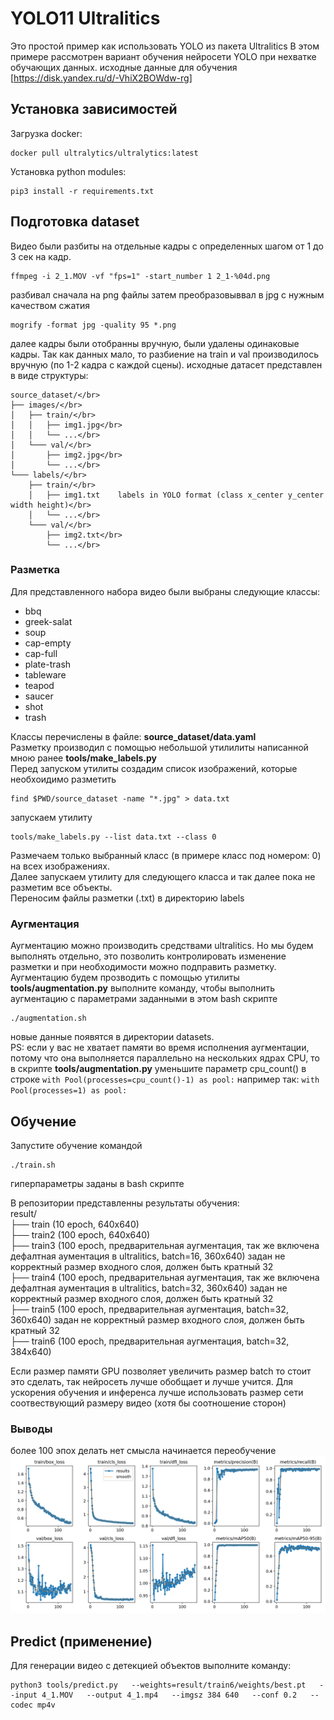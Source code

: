 # YOLO11 Ultralitics
Это простой пример как использовать YOLO из пакета Ultralitics
В этом примере рассмотрен вариант обучения нейросети YOLO при нехватке обучающих данных.
исходные данные для обучения [https://disk.yandex.ru/d/-VhiX2BOWdw-rg]

## Установка зависимостей
Загрузка docker:
```
docker pull ultralytics/ultralytics:latest
```
Установка python modules:
```
pip3 install -r requirements.txt
```

## Подготовка dataset
Видео были разбиты на отдельные кадры с определенных шагом от 1 до 3 сек на кадр.

```
ffmpeg -i 2_1.MOV -vf "fps=1" -start_number 1 2_1-%04d.png
```
разбивал сначала на png файлы
затем преобразовыввал в jpg с нужным качеством сжатия
```
mogrify -format jpg -quality 95 *.png
```

далее кадры были отобранны вручную, были удалены одинаковые кадры.
Так как данных мало, то разбиение на train и val производилось вручную (по 1-2 кадра с каждой сцены).
исходные датасет представлен в виде структуры:</br>
```
source_dataset/</br>
├── images/</br>
│   ├── train/</br>
│   │   ├── img1.jpg</br>
│   │   └── ...</br>
│   └─── val/</br>
│       ├── img2.jpg</br>
│       └── ...</br>
└─── labels/</br>
    ├── train/</br>
    │   ├── img1.txt    labels in YOLO format (class x_center y_center width height)</br>
    │   └── ...</br>
    └─── val/</br>
        ├── img2.txt</br>
        └── ...</br>
```

### Разметка
Для представленного набора видео были выбраны следующие классы:
  - bbq
  - greek-salat
  - soup
  - cap-empty
  - cap-full
  - plate-trash
  - tableware
  - teapod
  - saucer
  - shot
  - trash

Классы перечислены в файле: **source_dataset/data.yaml** </br>
Разметку производил с помощью небольшой утилилиты написанной мною ранее **tools/make_labels.py**</br>
Перед запуском утилиты создадим список изображений, которые необхоидимо разметить
```
find $PWD/source_dataset -name "*.jpg" > data.txt
```
запускаем утилиту
```
tools/make_labels.py --list data.txt --class 0
```
Размечаем только выбранный класс (в примере класс под номером: 0) на всех изображениях.</br>
Далее запускаем утилиту для следующего класса и так далее пока не разметим все объекты.</br>
Переносим файлы разметки (.txt) в директорию labels</br>

### Аугментация
Аугментацию можно производить средствами ultralitics.
Но мы будем выполнять отдельно, это позволить контролировать изменение разметки и при необходимости можно подправить разметку.
Аугментацию будем прозводить с помощью утилиты **tools/augmentation.py**
выполните команду, чтобы выполнить аугментацию с параметрами заданными в этом bash скрипте
```
./augmentation.sh
```
новые данные появятся в директории datasets.</br>
PS: если у вас не хватает памяти во время исполнения аугментации, потому что она выполняется параллельно на нескольких ядрах CPU, то в скрипте **tools/augmentation.py** уменьшите параметр cpu_count() в строке ```with Pool(processes=cpu_count()-1) as pool:``` например так: ```with Pool(processes=1) as pool:```


## Обучение
Запустите обучение командой 
```
./train.sh
```
гиперпараметры заданы в bash скрипте

В репозитории представленны результаты обучения:</br>
result/</br>
├── train  (10  epoch, 640x640)</br>
├── train2 (100 epoch, 640x640)</br>
├── train3 (100 epoch, предварительная аугментация, так же включена дефалтная аументация в ultralitics, batch=16, 360x640) задан не корректный размер входного слоя, должен быть кратный 32</br>
├── train4 (100 epoch, предварительная аугментация, так же включена дефалтная аументация в ultralitics, batch=32, 360x640) задан не корректный размер входного слоя, должен быть кратный 32</br>
├── train5 (100 epoch, предварительная аугментация, batch=32, 360x640) задан не корректный размер входного слоя, должен быть кратный 32</br>
├── train6 (100 epoch, предварительная аугментация, batch=32, 384x640)</br>

Если размер памяти GPU позволяет увеличить размер batch то стоит это сделать, так нейросеть лучше обобщает и лучше учится.
Для ускорения обучения и инференса лучше использовать размер сети соотвествующий размеру видео (хотя бы соотношение сторон)


### Выводы
более 100 эпох делать нет смысла начинается переобучение 
![loss](result/train7/results.png)

## Predict (применение)
Для генерации видео с детекцией объектов выполните команду:
```
python3 tools/predict.py   --weights=result/train6/weights/best.pt   --input 4_1.MOV   --output 4_1.mp4   --imgsz 384 640   --conf 0.2   --codec mp4v
```



